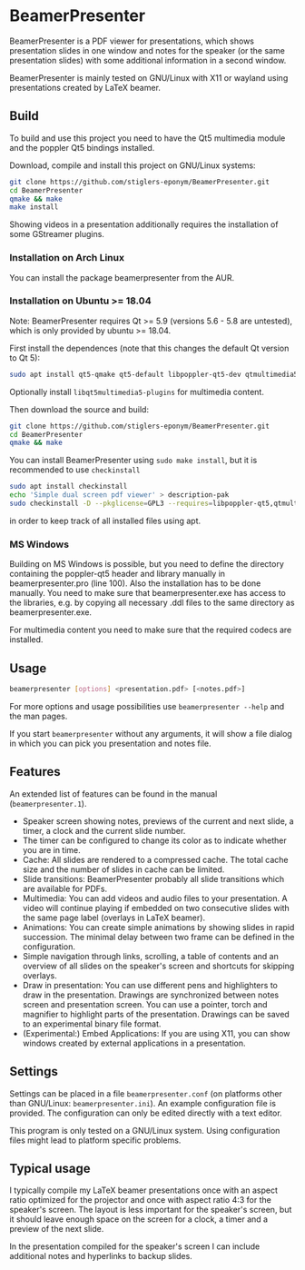 # BeamerPresenter
BeamerPresenter is a PDF viewer for presentations, which shows presentation
slides in one window and notes for the speaker (or the same presentation
slides) with some additional information in a second window.

BeamerPresenter is mainly tested on GNU/Linux with X11 or wayland using
presentations created by LaTeX beamer.


## Build
To build and use this project you need to have the Qt5 multimedia module and the
poppler Qt5 bindings installed.

Download, compile and install this project on GNU/Linux systems:
```sh
git clone https://github.com/stiglers-eponym/BeamerPresenter.git
cd BeamerPresenter
qmake && make
make install
```
Showing videos in a presentation additionally requires the installation of some
GStreamer plugins.

### Installation on Arch Linux
You can install the package beamerpresenter from the AUR.

### Installation on Ubuntu >= 18.04
Note: BeamerPresenter requires Qt >= 5.9 (versions 5.6 - 5.8 are untested), which is only provided by ubuntu >= 18.04.

First install the dependences (note that this changes the default Qt version to Qt 5):
```sh
sudo apt install qt5-qmake qt5-default libpoppler-qt5-dev qtmultimedia5-dev
```
Optionally install `libqt5multimedia5-plugins` for multimedia content.

Then download the source and build:
```sh
git clone https://github.com/stiglers-eponym/BeamerPresenter.git
cd BeamerPresenter
qmake && make
```
You can install BeamerPresenter using `sudo make install`, but it is recommended to use `checkinstall`
```sh
sudo apt install checkinstall
echo 'Simple dual screen pdf viewer' > description-pak
sudo checkinstall -D --pkglicense=GPL3 --requires=libpoppler-qt5,qtmultimedia5 --pkgsource=github.com/stiglers-eponym/BeamerPresenter make install
```
in order to keep track of all installed files using apt.

### MS Windows
Building on MS Windows is possible, but you need to define the directory
containing the poppler-qt5 header and library manually in beamerpresenter.pro
(line 100). Also the installation has to be done manually.
You need to make sure that beamerpresenter.exe has access to the libraries,
e.g. by copying all necessary .ddl files to the same directory as
beamerpresenter.exe.

For multimedia content you need to make sure that the required codecs are
installed.


## Usage
```sh
beamerpresenter [options] <presentation.pdf> [<notes.pdf>]
```
For more options and usage possibilities use `beamerpresenter --help` and the
man pages.

If you start `beamerpresenter` without any arguments, it will show a file dialog
in which you can pick you presentation and notes file.


## Features
An extended list of features can be found in the manual (`beamerpresenter.1`).
*	Speaker screen showing notes, previews of the current and next slide, a
	timer, a clock and the current slide number.
*	The timer can be configured to change its color as to indicate whether you
	are in time.
*	Cache: All slides are rendered to a compressed cache.
	The total cache size and the number of slides in cache can be limited.
*	Slide transitions: BeamerPresenter probably all slide transitions which are
	available for PDFs.
*	Multimedia: You can add videos and audio files to your presentation.
	A video will continue playing if embedded on two consecutive slides with
	the same page label (overlays in LaTeX beamer).
*	Animations: You can create simple animations by showing slides in rapid
	succession. The minimal delay between two frame can be defined in the
	configuration.
*	Simple navigation through links, scrolling, a table of contents and an
	overview of all slides on the speaker's screen and shortcuts for skipping
	overlays.
*	Draw in presentation: You can use different pens and highlighters to draw
	in the presentation. Drawings are synchronized between notes screen and
	presentation screen. You can use a pointer, torch and magnifier to
	highlight parts of the presentation.
	Drawings can be saved to an experimental binary file format.
*	(Experimental:) Embed Applications: If you are using X11, you can show
	windows created by external applications in a presentation.


## Settings
Settings can be placed in a file `beamerpresenter.conf` (on platforms other than
GNU/Linux: `beamerpresenter.ini`). An example configuration file is provided.
The configuration can only be edited directly with a text editor.

This program is only tested on a GNU/Linux system. Using configuration files might
lead to platform specific problems.


## Typical usage
I typically compile my LaTeX beamer presentations once with an aspect ratio
optimized for the projector and once with aspect ratio 4:3 for the speaker's
screen. The layout is less important for the speaker's screen, but it should
leave enough space on the screen for a clock, a timer and a preview of the next
slide.

In the presentation compiled for the speaker's screen I can include additional
notes and hyperlinks to backup slides.
